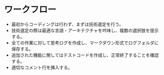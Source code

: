 # ワークフロー
- 最初からコーディングは行わず、まずは技術選定を行う。
- 技術選定の際は最適な言語・アーキテクチャを吟味し、複数の選択肢を提示する。
- 全ての作業に対して思考ログを作成し、マークダウン形式でログフォルダに保存する。
- 追加された機能に関してはテストコードを作成し、正常終了することを確認する。
- 適切なコメント行を挿入する。